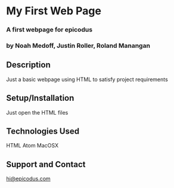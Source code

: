 # My First Web Page

### A first webpage for epicodus

### by Noah Medoff, Justin Roller, Roland Manangan

## Description
Just a basic webpage using HTML to satisfy project requirements

## Setup/Installation
Just open the HTML files

## Technologies Used

HTML
Atom
MacOSX

## Support and Contact
hi@epicodus.com
